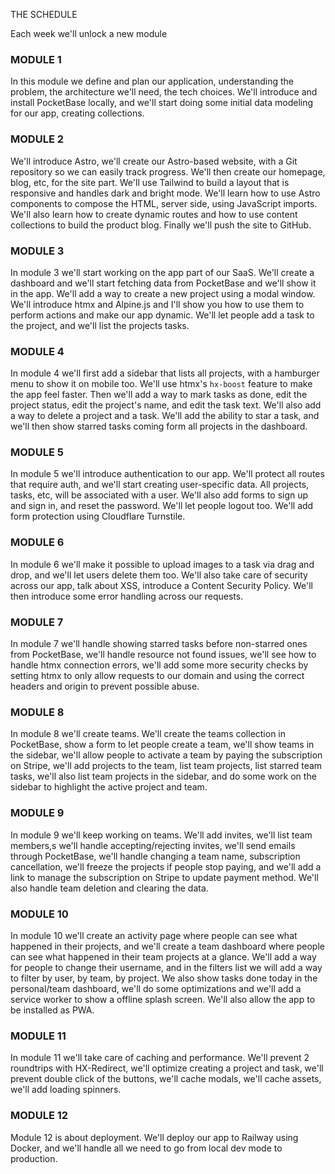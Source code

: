 THE SCHEDULE

Each week we'll unlock a new module

### MODULE 1

In this module we define and plan our application, understanding the problem, the architecture we'll need, the tech choices. We'll introduce and install PocketBase locally, and we'll start doing some initial data modeling for our app, creating collections.

### MODULE 2

We'll introduce Astro, we'll create our Astro-based website, with a Git repository so we can easily track progress. We'll then create our homepage, blog, etc, for the site part. We'll use Tailwind to build a layout that is responsive and handles dark and bright mode. We'll learn how to use Astro components to compose the HTML, server side, using JavaScript imports. We'll also learn how to create dynamic routes and how to use content collections to build the product blog. Finally we'll push the site to GitHub.

### MODULE 3

In module 3 we'll start working on the app part of our SaaS. We'll create a dashboard and we'll start fetching data from PocketBase and we'll show it in the app. We'll add a way to create a new project using a modal window. We'll introduce htmx and Alpine.js and I'll show you how to use them to perform actions and make our app dynamic. We'll let people add a task to the project, and we'll list the projects tasks.

### MODULE 4

In module 4 we'll first add a sidebar that lists all projects, with a hamburger menu to show it on mobile too. We'll use htmx's `hx-boost` feature to make the app feel faster. Then we'll add a way to mark tasks as done, edit the project status, edit the project's name, and edit the task text. We'll also add a way to delete a project and a task. We'll add the ability to star a task, and we'll then show starred tasks coming form all projects in the dashboard.

### MODULE 5

In module 5 we'll introduce authentication to our app. We'll protect all routes that require auth, and we'll start creating user-specific data. All projects, tasks, etc, will be associated with a user. We'll also add forms to sign up and sign in, and reset the password. We'll let people logout too. We'll add form protection using Cloudflare Turnstile.

### MODULE 6

In module 6 we'll make it possible to upload images to a task via drag and drop, and we'll let users delete them too. We'll also take care of security across our app, talk about XSS, introduce a Content Security Policy. We'll then introduce some error handling across our requests.

### MODULE 7

In module 7 we'll handle showing starred tasks before non-starred ones from PocketBase, we'll handle resource not found issues, we'll see how to handle htmx connection errors, we'll add some more security checks by setting htmx to only allow requests to our domain and using the correct headers and origin to prevent possible abuse.

### MODULE 8

In module 8 we'll create teams. We'll create the teams collection in PocketBase, show a form to let people create a team, we'll show teams in the sidebar, we'll allow people to activate a team by paying the subscription on Stripe, we'll add projects to the team, list team projects, list starred team tasks, we'll also list team projects in the sidebar, and do some work on the sidebar to highlight the active project and team.

### MODULE 9

In module 9 we'll keep working on teams. We'll add invites, we'll list team members,s we'll handle accepting/rejecting invites, we'll send emails through PocketBase, we'll handle changing a team name, subscription cancellation, we'll freeze the projects if people stop paying, and we'll add a link to manage the subscription on Stripe to update payment method. We'll also handle team deletion and clearing the data.

### MODULE 10

In module 10 we'll create an activity page where people can see what happened in their projects, and we'll create a team dashboard where people can see what happened in their team projects at a glance. We'll add a way for people to change their username, and in the filters list we will add a way to filter by user, by team, by project. We also show tasks done today in the personal/team dashboard, we'll do some optimizations and we'll add a service worker to show a offline splash screen. We'll also allow the app to be installed as PWA.

### MODULE 11

In module 11 we'll take care of caching and performance. We'll prevent 2 roundtrips with HX-Redirect, we'll optimize creating a project and task, we'll prevent double click of the buttons, we'll cache modals, we'll cache assets, we'll add loading spinners.

### MODULE 12

Module 12 is about deployment. We'll deploy our app to Railway using Docker, and we'll handle all we need to go from local dev mode to production.